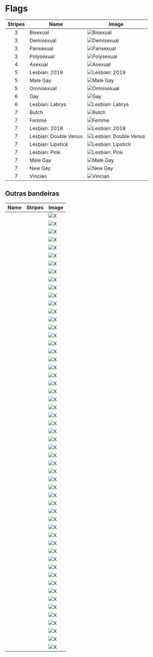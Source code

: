 # Flags

| Stripes | Name                  | Image                                                                                |
| :-----: | --------------------- | ------------------------------------------------------------------------------------ |
|    3    | Bisexual              | ![Bisexual](./Flags/Bisexual_Pride_Flag.svg)                                         |
|    3    | Demisexual            | ![Demisexual](./Flags/Demisexual_Pride_Flag.svg)                                     |
|    3    | Pansexual             | ![Pansexual](./Flags/Pansexuality_Pride_Flag.svg)                                    |
|    3    | Polysexual            | ![Polysexual](./Flags/Polysexuality_Pride_Flag.svg)                                  |
|    4    | Asexual               | ![Asexual](./Flags/Asexual_Pride_Flag.svg)                                           |
|    5    | Lesbian: 2019         | ![Lesbian: 2019](./Flags/Lesbian_Pride_Flag_2019.svg)                                |
|    5    | Male Gay              | ![Male Gay](./Flags/5-striped_New_Gay_Male_Pride_Flag.svg)                           |
|    5    | Omnisexual            | ![Omnisexual](./Flags/Omnisexuality_flag.svg)                                        |
|    6    | Gay                   | ![Gay](./Flags/Gay_Pride_Flag.svg)                                                   |
|    6    | Lesbian: Labrys       | ![Lesbian: Labrys](./Flags/Labrys_Lesbian_Flag.svg)                                  |
|    7    | Butch                 | ![Butch](./Flags/Butchflag_2.png)                                                    |
|    7    | Femme                 | ![Femme](./Flags/The_Femme_flag.webp)                                                |
|    7    | Lesbian: 2018         | ![Lesbian: 2018](./Flags/Lesbian_pride_flag_2018.svg)                                |
|    7    | Lesbian: Double Venus | ![Lesbian: Double Venus](./Flags/Lesbian_Pride_double-Venus_canton_rainbow_flag.svg) |
|    7    | Lesbian: Lipstick     | ![Lesbian: Lipstick](./Flags/Lipstick_lesbian_Pride_Flag.svg)                        |
|    7    | Lesbian: Pink         | ![Lesbian: Pink](./Flags/Lesbian_Pride_pink_flag.svg)                                |
|    7    | Male Gay              | ![Male Gay](./Flags/GAY_MEN_PRIDE_FLAG.svg)                                          |
|    7    | New Gay               | ![New Gay](./Flags/New_Gay_Pride_Flag.svg)                                           |
|    7    | Vincian               | ![Vincian](./Flags/Vincian_flag_(original).svg)                                      |

## Outras bandeiras

| Name | Stripes | Image                                                            |
| ---- | :-----: | ---------------------------------------------------------------- |
|      |         | ![X](./Flags/5-striped_New_Gay_Male_Pride_Flag.svg)              |
|      |         | ![X](./Flags/Abrosexual_flag.svg)                                |
|      |         | ![X](./Flags/Acefluxflag.svg)                                    |
|      |         | ![X](./Flags/Agender_pride_flag.svg)                             |
|      |         | ![X](./Flags/Aroace_flag.svg)                                    |
|      |         | ![X](./Flags/Aromantic_Pride_Flag.svg)                           |
|      |         | ![X](./Flags/Asexual_Pride_Flag.svg)                             |
|      |         | ![X](./Flags/Bear_Brotherhood_flag.svg)                          |
|      |         | ![X](./Flags/Bigender_Flag.svg)                                  |
|      |         | ![X](./Flags/Bisexual_Pride_Flag.svg)                            |
|      |         | ![X](./Flags/Brazil_Gay_flag.svg)                                |
|      |         | ![X](./Flags/Butchflag_2.png)                                    |
|      |         | ![X](./Flags/Canada_Pride_flag.svg)                              |
|      |         | ![X](./Flags/Demiboy_Flag.svg)                                   |
|      |         | ![X](./Flags/Demigirl_Flag.svg)                                  |
|      |         | ![X](./Flags/Demiromantic_Pride_Flag.svg)                        |
|      |         | ![X](./Flags/Demisexual_Pride_Flag.svg)                          |
|      |         | ![X](./Flags/Gay_Flag_of_South_Africa.svg)                       |
|      |         | ![X](./Flags/GAY_MEN_PRIDE_FLAG.svg)                             |
|      |         | ![X](./Flags/Gay_Pride_Flag_of_Poland.svg)                       |
|      |         | ![X](./Flags/Gay_Pride_flag_of_the_United_Kingdom.svg)           |
|      |         | ![X](./Flags/Gay_Pride_Flag.svg)                                 |
|      |         | ![X](./Flags/Genderfluidity_Pride-Flag.svg)                      |
|      |         | ![X](./Flags/Genderflux_Pride_Flag.png)                          |
|      |         | ![X](./Flags/Genderqueer_Pride_Flag.svg)                         |
|      |         | ![X](./Flags/Gray-aromantic_Pride_Flag.png)                      |
|      |         | ![X](./Flags/Grey_asexuality_flag.svg)                           |
|      |         | ![X](./Flags/Intersex_Pride_Flag.svg)                            |
|      |         | ![X](./Flags/Intersex-inclusive_pride_flag.svg)                  |
|      |         | ![X](./Flags/Labrys_Lesbian_Flag.svg)                            |
|      |         | ![X](./Flags/Leather,_Latex,_and_BDSM_pride_-_Light.svg)         |
|      |         | ![X](./Flags/Lesbian_Pride_double-Venus_canton_rainbow_flag.svg) |
|      |         | ![X](./Flags/Lesbian_pride_flag_2018.svg)                        |
|      |         | ![X](./Flags/Lesbian_Pride_Flag_2019.svg)                        |
|      |         | ![X](./Flags/Lesbian_Pride_pink_flag.svg)                        |
|      |         | ![X](./Flags/LGBTQ+_rainbow_flag_Quasar__Progress__variant.svg)  |
|      |         | ![X](./Flags/Lipstick_lesbian_Pride_Flag.svg)                    |
|      |         | ![X](./Flags/Maverique_flag.svg)                                 |
|      |         | ![X](./Flags/MLM_flag.svg)                                       |
|      |         | ![X](./Flags/New_Gay_Pride_Flag.svg)                             |
|      |         | ![X](./Flags/Nonbinary_flag.svg)                                 |
|      |         | ![X](./Flags/Omnisexuality_flag.svg)                             |
|      |         | ![X](./Flags/Pangender_flag.svg)                                 |
|      |         | ![X](./Flags/Pansexuality_Pride_Flag.svg)                        |
|      |         | ![X](./Flags/Philadelphia_Pride_Flag.svg)                        |
|      |         | ![X](./Flags/Polyamory_Pride_Flag.svg)                           |
|      |         | ![X](./Flags/Polysexuality_Pride_Flag.svg)                       |
|      |         | ![X](./Flags/Pride_flag_Serbia_basic.png)                        |
|      |         | ![X](./Flags/Queer_Flag.svg)                                     |
|      |         | ![X](./Flags/Sapphic_Flag_alternate_with_violet.svg)             |
|      |         | ![X](./Flags/The_Femme_flag.webp)                                |
|      |         | ![X](./Flags/Transgender_Pride_flag.svg)                         |
|      |         | ![X](./Flags/Tricolor_Polyamory_Pride_Flag.svg)                  |
|      |         | ![X](./Flags/Two-Spirit_Flag.svg)                                |
|      |         | ![X](./Flags/Vincian_flag_(original).svg)                        |
